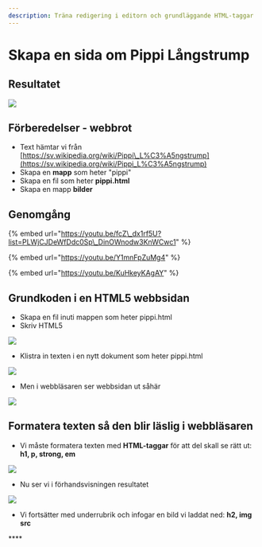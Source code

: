 ```yaml
---
description: Träna redigering i editorn och grundläggande HTML-taggar
---
```


# Skapa en sida om Pippi Långstrump

## Resultatet

![](../.gitbook/assets/image%20%2835%29.png)

## Förberedelser - webbrot

* Text hämtar vi från [https://sv.wikipedia.org/wiki/Pippi\_L%C3%A5ngstrump](https://sv.wikipedia.org/wiki/Pippi_L%C3%A5ngstrump)
* Skapa en **mapp** som heter "pippi"
* Skapa en fil som heter **pippi.html**
* Skapa en mapp **bilder**

## Genomgång

{% embed url="https://youtu.be/fcZ\_dx1rf5U?list=PLWjCJDeWfDdc0Sp\_DinOWnodw3KnWCwc1" %}

{% embed url="https://youtu.be/Y1mnFpZuMg4" %}

{% embed url="https://youtu.be/KuHkeyKAgAY" %}



## Grundkoden i en HTML5 webbsidan

* Skapa en fil inuti mappen som heter pippi.html
* Skriv HTML5

![](../.gitbook/assets/image%20%2816%29.png)

* Klistra in texten i en nytt dokument som heter pippi.html

![](../.gitbook/assets/image%20%2818%29.png)

* Men i webbläsaren ser webbsidan ut såhär

![](../.gitbook/assets/image%20%2823%29.png)

## **Formatera texten så den blir läslig i webbläsaren**

*  Vi måste formatera texten med **HTML-taggar** för att del skall se rätt ut: **h1, p, strong, em**

![](../.gitbook/assets/image%20%284%29.png)

*  Nu ser vi i förhandsvisningen resultatet

![](../.gitbook/assets/image%20%2819%29.png)

* Vi fortsätter med underrubrik och infogar en bild vi laddat ned: **h2, img src**

\*\*\*\*

